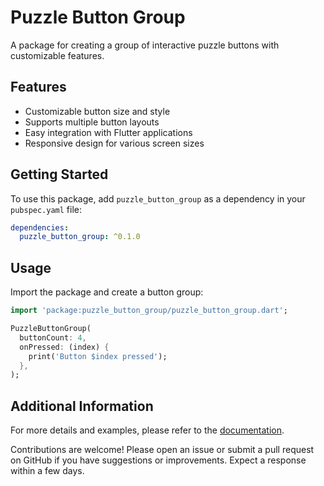 # Puzzle Button Group

A package for creating a group of interactive puzzle buttons with customizable features.

## Features

- Customizable button size and style
- Supports multiple button layouts
- Easy integration with Flutter applications
- Responsive design for various screen sizes

## Getting Started

To use this package, add `puzzle_button_group` as a dependency in your `pubspec.yaml` file:

```yaml
dependencies:
  puzzle_button_group: ^0.1.0
```

## Usage

Import the package and create a button group:

```dart
import 'package:puzzle_button_group/puzzle_button_group.dart';

PuzzleButtonGroup(
  buttonCount: 4,
  onPressed: (index) {
    print('Button $index pressed');
  },
);
```

## Additional Information

For more details and examples, please refer to the [documentation](https://github.com/Saeedareffard/puzzle_button_group.git).

Contributions are welcome! Please open an issue or submit a pull request on GitHub if you have suggestions or improvements. Expect a response within a few days.
